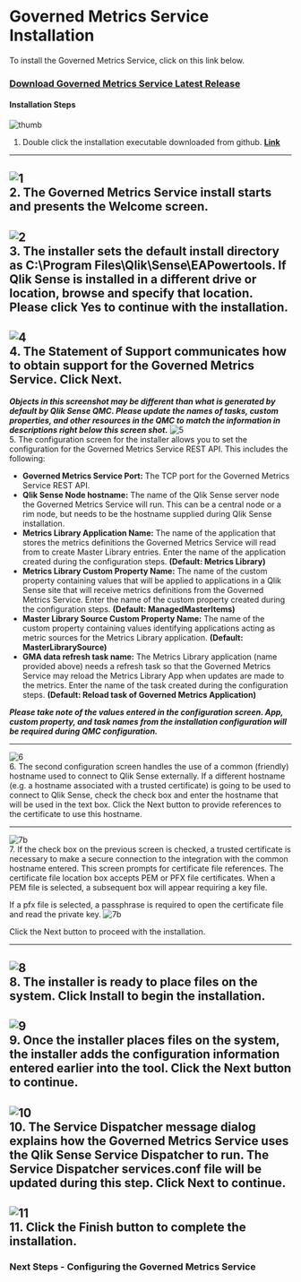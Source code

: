 <h1>Governed Metrics Service Installation</h1>

To install the Governed Metrics Service, click on this link below.

<h3><a href="https://s3.amazonaws.com/eapowertools/governedmetricsservice/bin/GovernedMetricsService.exe">Download Governed Metrics Service Latest Release</a></h3>

<h4>Installation Steps</h4>

![thumb](https://s3.amazonaws.com/eapowertools/governedmetricsservice/img/install/thumb.png)  
1. Double click the installation executable downloaded from github. **[Link](https://github.com/eapowertools/QSGovernedMetrics)**  
---
![1](https://s3.amazonaws.com/eapowertools/governedmetricsservice/img/install/2.png)  
2. The Governed Metrics Service install starts and presents the Welcome screen.  
---
![2](https://s3.amazonaws.com/eapowertools/governedmetricsservice/img/install/3.png)  
3. The installer sets the default install directory as **C:\Program Files\Qlik\Sense\EAPowertools**.  If Qlik Sense is installed in a different drive or location, browse and specify that location.  Please click Yes to continue with the installation. 
---
![4](https://s3.amazonaws.com/eapowertools/governedmetricsservice/img/install/4.png)  
4. The Statement of Support communicates how to obtain support for the Governed Metrics Service.  Click Next. 
---
___Objects in this screenshot may be different than what is generated by default by Qlik Sense QMC.  Please update the names of tasks, custom properties, and other resources in the QMC to match the information in descriptions right below this screen shot.___
![5](https://s3.amazonaws.com/eapowertools/governedmetricsservice/img/install/5a.png)  
5. The configuration screen for the installer allows you to set the configuration for the Governed Metrics Service REST API.  This includes the following:  

  - **Governed Metrics Service Port:** The TCP port for the Governed Metrics Service REST API.  
  - **Qlik Sense Node hostname:** The name of the Qlik Sense server node the Governed Metrics Service will run.  This can be a central node or a rim node, but needs to be the hostname supplied during Qlik Sense installation.  
  - **Metrics Library Application Name:** The name of the application that stores the metrics definitions the Governed Metrics Service will read from to create Master Library entries.  Enter the name of the application created during the configuration steps. **(Default: Metrics Library)**    
  - **Metrics Library Custom Property Name:** The name of the custom property containing values that will be applied to applications in a Qlik Sense site that will receive metrics definitions from the Governed Metrics Service.  Enter the name of the custom property created during the configuration steps.  **(Default: ManagedMasterItems)**
  - **Master Library Source Custom Property Name:** The name of the custom property containing values identifying applications acting as metric sources for the Metrics Library application. **(Default: MasterLibrarySource)**  
  - **GMA data refresh task name:** The Metrics Library application (name provided above) needs a refresh task so that the Governed Metrics Service may reload the Metrics Library App when updates are made to the metrics.  Enter the name of the task created during the configuration steps.  **(Default: Reload task of Governed Metrics Application)**

***Please take note of the values entered in the configuration screen.  App, custom property, and task names from the installation configuration will be required during QMC configuration.***

---
![6](https://s3.amazonaws.com/eapowertools/governedmetricsservice/img/install/6.png)  
6. The second configuration screen handles the use of a common (friendly) hostname used to connect to Qlik Sense externally.  If a different hostname (e.g. a hostname associated with a trusted certificate) is going to be used to connect to Qlik Sense, check the check box and enter the hostname that will be used in the text box.  Click the Next button to provide references to the certificate to use this hostname.

---
![7b](https://s3.amazonaws.com/eapowertools/governedmetricsservice/img/install/7.png)  
7. If the check box on the previous screen is checked, a trusted certificate is necessary to make a secure connection to the integration with the common hostname entered.  This screen prompts for certificate file references.
The certificate file location box accepts PEM or PFX file certificates.  When a PEM file is selected, a subsequent box will appear requiring a key file.

If a pfx file is selected, a passphrase is required to open the certificate file and read the private key.
![7b](https://s3.amazonaws.com/eapowertools/governedmetricsservice/img/install/8.png)

Click the Next button to proceed with the installation.

---
![8](https://s3.amazonaws.com/eapowertools/governedmetricsservice/img/install/9.png)    
8. The installer is ready to place files on the system.  Click Install to begin the installation.
---
![9](https://s3.amazonaws.com/eapowertools/governedmetricsservice/img/install/10.png)    
9. Once the installer places files on the system, the installer adds the configuration information entered earlier into the tool.  Click the Next button to continue. 
---
![10](https://s3.amazonaws.com/eapowertools/governedmetricsservice/img/install/11.png)    
10. The Service Dispatcher message dialog explains how the Governed Metrics Service uses the Qlik Sense Service Dispatcher to run.  The Service Dispatcher services.conf file will be updated during this step.  Click Next to continue.
---
![11](https://s3.amazonaws.com/eapowertools/governedmetricsservice/img/install/12.png)    
11. Click the Finish button to complete the installation.
---

<h3>Next Steps - Configuring the Governed Metrics Service</h3> 



